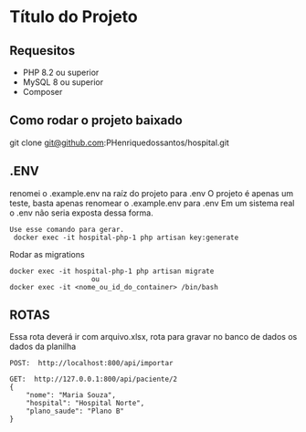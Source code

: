 
# Título do Projeto

## Requesitos

* PHP 8.2 ou superior
* MySQL 8 ou superior
* Composer

## Como rodar o projeto baixado
git clone git@github.com:PHenriquedossantos/hospital.git

## .ENV
renomei o .example.env na raíz do projeto para .env
O projeto é apenas um teste, basta apenas renomear o .example.env para .env
Em um sistema real o .env não seria exposta dessa forma.

```
Use esse comando para gerar.
 docker exec -it hospital-php-1 php artisan key:generate

```

Rodar as migrations
```
docker exec -it hospital-php-1 php artisan migrate
                    ou
docker exec -it <nome_ou_id_do_container> /bin/bash
```

## ROTAS

Essa rota deverá ir com  arquivo.xlsx, rota para gravar no banco de dados os dados da planilha
```
POST:  http://localhost:800/api/importar
```

```
GET:  http://127.0.0.1:800/api/paciente/2
{
    "nome": "Maria Souza",
    "hospital": "Hospital Norte",
    "plano_saude": "Plano B"
}
```



